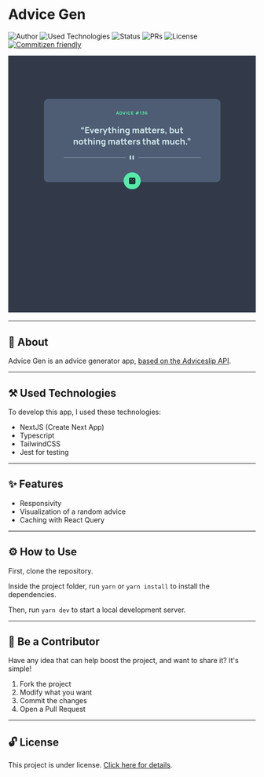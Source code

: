 # Advice Gen

![Author](https://img.shields.io/badge/author-Wendell%20Kenneddy-brightgreen)
![Used Technologies](https://img.shields.io/badge/techs-NextJS,%20Typescript,%20TailwindCSS%20and%20Jest-brightgreen)
![Status](https://img.shields.io/badge/status-Concluded-brightgreen)
![PRs](https://img.shields.io/badge/PRs-Welcome-brightgreen)
![License](https://img.shields.io/badge/license-MIT-brightgreen)
[![Commitizen friendly](https://img.shields.io/badge/commitizen-friendly-brightgreen.svg)](http://commitizen.github.io/cz-cli/)

![Final Result](./.github/preview.png)

---

## 📕 About

Advice Gen is an advice generator app, [based on the Adviceslip API](https://api.adviceslip.com/).

---

## ⚒️ Used Technologies

To develop this app, I used these technologies:

- NextJS (Create Next App)
- Typescript
- TailwindCSS
- Jest for testing

---

## ✨ Features

- Responsivity
- Visualization of a random advice
- Caching with React Query

---

## ⚙️ How to Use

First, clone the repository.

Inside the project folder, run `yarn` or `yarn install` to install the dependencies.

Then, run `yarn dev` to start a local development server.

---

## 🤝 Be a Contributor

Have any idea that can help boost the project, and want to share it? It's simple!

1. Fork the project
2. Modify what you want
3. Commit the changes
4. Open a Pull Request

---

## 🔓 License

This project is under license. [Click here for details](./LICENSE.md).
